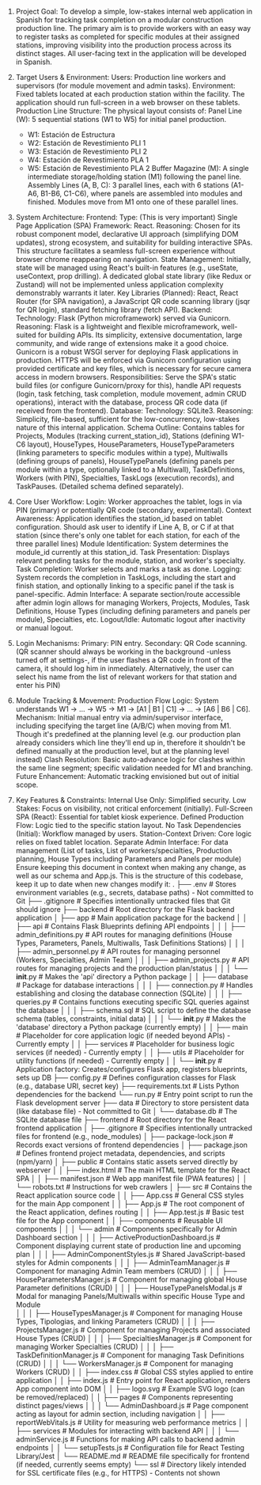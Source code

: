 1. Project Goal:
To develop a simple, low-stakes internal web application in Spanish for tracking task completion on a modular construction production line. The primary aim is to provide workers with an easy way to register tasks as completed for specific modules at their assigned stations, improving visibility into the production process across its distinct stages. All user-facing text in the application will be developed in Spanish.

2. Target Users & Environment:
Users: Production line workers and supervisors (for module movement and admin tasks).
Environment: Fixed tablets located at each production station within the facility. The application should run full-screen in a web browser on these tablets.
Production Line Structure: The physical layout consists of:
Panel Line (W): 5 sequential stations (W1 to W5) for initial panel production.
    - W1: Estación de Estructura
    - W2: Estación de Revestimiento PLI 1
    - W3: Estación de Revestimiento PLI 2
    - W4: Estación de Revestimiento PLA 1
    - W5: Estación de Revestimiento PLA 2
Buffer Magazine (M): A single intermediate storage/holding station (M1) following the panel line.
Assembly Lines (A, B, C): 3 parallel lines, each with 6 stations (A1-A6, B1-B6, C1-C6), where panels are assembled into modules and finished. Modules move from M1 onto one of these parallel lines.
3. System Architecture:
Frontend:
Type: (This is very important) Single Page Application (SPA)
Framework: React.
Reasoning: Chosen for its robust component model, declarative UI approach (simplifying DOM updates), strong ecosystem, and suitability for building interactive SPAs. This structure facilitates a seamless full-screen experience without browser chrome reappearing on navigation.
State Management: Initially, state will be managed using React's built-in features (e.g., useState, useContext, prop drilling). A dedicated global state library (like Redux or Zustand) will not be implemented unless application complexity demonstrably warrants it later.
Key Libraries (Planned): React, React Router (for SPA navigation), a JavaScript QR code scanning library (jsqr for QR login), standard fetching library (fetch API).
Backend:
Technology: Flask (Python microframework) served via Gunicorn.
Reasoning: Flask is a lightweight and flexible microframework, well-suited for building APIs. Its simplicity, extensive documentation, large community, and wide range of extensions make it a good
choice. Gunicorn is a robust WSGI server for deploying Flask applications in production. HTTPS will be enforced via Gunicorn configuration using provided certificate and key files, which is necessary
for secure camera access in modern browsers.
Responsibilities: Serve the SPA's static build files (or configure Gunicorn/proxy for this), handle API requests (login, task fetching, task completion, module movement, admin CRUD operations),
interact with the database, process QR code data (if received from the frontend).
Database:
Technology: SQLite3.
Reasoning: Simplicity, file-based, sufficient for the low-concurrency, low-stakes nature of this internal application.
Schema Outline: Contains tables for Projects, Modules (tracking current_station_id), Stations (defining W1-C6 layout), HouseTypes, HouseParameters, HouseTypeParameters (linking parameters to specific modules within a type), Multiwalls (defining groups of panels), HouseTypePanels (defining panels per module within a type, optionally linked to a Multiwall), TaskDefinitions, Workers (with PIN), Specialties, TaskLogs (execution records), and TaskPauses. (Detailed schema defined separately).
4. Core User Workflow:
Login: Worker approaches the tablet, logs in via PIN (primary) or potentially QR code (secondary, experimental).
Context Awareness: Application identifies the station_id based on tablet configuration. Should ask user to identify if Line A, B, or C if at that station (since there's only one tablet for each station, for each of the three parallel lines)
Module Identification: System determines the module_id currently at this station_id.
Task Presentation: Displays relevant pending tasks for the module, station, and worker's specialty.
Task Completion: Worker selects and marks a task as done.
Logging: System records the completion in TaskLogs, including the start and finish station, and optionally linking to a specific panel if the task is panel-specific.
Admin Interface: A separate section/route accessible after admin login allows for managing Workers, Projects, Modules, Task Definitions, House Types (including defining parameters and panels per module), Specialties, etc.
Logout/Idle: Automatic logout after inactivity or manual logout.
5. Login Mechanisms:
Primary: PIN entry.
Secondary: QR Code scanning. (QR scanner should always be working in the background -unless turned off at settings-, if the user flashes a QR code in front of the camera, it should log him in inmediately. Alternatively, the user can select his name from the list of relevant workers for that station and enter his PIN)
6. Module Tracking & Movement:
Production Flow Logic: System understands W1 -> ... -> W5 -> M1 -> [A1 | B1 | C1] -> ... -> [A6 | B6 | C6].
Mechanism: Initial manual entry via admin/supervisor interface, including specifying the target line (A/B/C) when moving from M1. Though it's predefined at the planning level (e.g. our production plan already considers which line they'll end up in, therefore it shouldn't be defined manually at the production level, but at the planning level instead)
Clash Resolution: Basic auto-advance logic for clashes within the same line segment; specific validation needed for M1 and branching.
Future Enhancement: Automatic tracking envisioned but out of initial scope.
7. Key Features & Constraints:
Internal Use Only: Simplified security.
Low Stakes: Focus on visibility, not critical enforcement (initially).
Full-Screen SPA (React): Essential for tablet kiosk experience.
Defined Production Flow: Logic tied to the specific station layout.
No Task Dependencies (Initial): Workflow managed by users.
Station-Context Driven: Core logic relies on fixed tablet location.
Separate Admin Interface: For data management (List of tasks, List of workers/specialties, Production planning, House Types including Parameters and Panels per module)
Ensure keeping this document in context when making any change, as well as our schema and App.js.
This is the structure of this codebase, keep it up to date when new changes modify it:
.
├── .env                                                               # Stores environment variables (e.g., secrets, database paths) - Not committed to Git
├── .gitignore                                                         # Specifies intentionally untracked files that Git should ignore
├── backend                                                            # Root directory for the Flask backend application
│   ├── app                                                            # Main application package for the backend
│   │   ├── api                                                        # Contains Flask Blueprints defining API endpoints
│   │   │   ├── admin_definitions.py                                   # API routes for managing definitions (House Types, Parameters, Panels, Multiwalls, Task Definitions Stations)
│   │   │   ├── admin_personnel.py                                     # API routes for managing personnel (Workers, Specialties, Admin Team)
│   │   │   ├── admin_projects.py                                      # API routes for managing projects and the production plan/status
│   │   │   └── __init__.py                                            # Makes the 'api' directory a Python package
│   │   ├── database                                                   # Package for database interactions
│   │   │   ├── connection.py                                          # Handles establishing and closing the database connection (SQLite)
│   │   │   ├── queries.py                                             # Contains functions executing specific SQL queries against the database
│   │   │   ├── schema.sql                                             # SQL script to define the database schema (tables, constraints, initial data)
│   │   │   └── __init__.py                                            # Makes the 'database' directory a Python package (currently empty)
│   │   ├── main                                                       # Placeholder for core application logic (if needed beyond APIs) - Currently empty
│   │   ├── services                                                   # Placeholder for business logic services (if needed) - Currently empty
│   │   ├── utils                                                      # Placeholder for utility functions (if needed) - Currently empty
│   │   └── __init__.py                                                # Application factory: Creates/configures Flask app, registers blueprints, sets up DB
├── config.py                                                          # Defines configuration classes for Flask (e.g., database URI, secret key)
├── requirements.txt                                                   # Lists Python dependencies for the backend
└── run.py                                                             # Entry point script to run the Flask development server
├── data                                                               # Directory to store persistent data (like database file) - Not committed to Git
│   └── database.db                                                    # The SQLite database file
├── frontend                                                           # Root directory for the React frontend application
│   ├── .gitignore                                                     # Specifies intentionally untracked files for frontend (e.g., node_modules)
│   ├── package-lock.json                                              # Records exact versions of frontend dependencies
│   ├── package.json                                                   # Defines frontend project metadata, dependencies, and scripts (npm/yarn)
│   ├── public                                                         # Contains static assets served directly by webserver
│   │   ├── index.html                                                 # The main HTML template for the React SPA
│   │   ├── manifest.json                                              # Web app manifest file (PWA features)
│   │   └── robots.txt                                                 # Instructions for web crawlers
│   ├── src                                                            # Contains the React application source code
│   │   ├── App.css                                                    # General CSS styles for the main App component
│   │   ├── App.js                                                     # The root component of the React application, defines routing
│   │   ├── App.test.js                                                # Basic test file for the App component
│   │   ├── components                                                 # Reusable UI components
│   │   │   └── admin                                                  # Components specifically for Admin Dashboard section
│   │   │       ├── ActiveProductionDashboard.js                       # Component displaying current state of production line and upcoming plan
│   │   │       ├── AdminComponentStyles.js                            # Shared JavaScript-based styles for Admin components
│   │   │       ├── AdminTeamManager.js                                # Component for managing Admin Team members (CRUD)
│   │   │       ├── HouseParametersManager.js                          # Component for managing global House Parameter definitions (CRUD)
│   │   │       ├── HouseTypePanelsModal.js                            # Modal for managing Panels/Multiwalls within specific House Type and Module   
│   │   │       ├── HouseTypesManager.js                               # Component for managing House Types, Tipologias, and linking Parameters (CRUD)
│   │   │       ├── ProjectsManager.js                                 # Component for managing Projects and associated House Types (CRUD)
│   │   │       ├── SpecialtiesManager.js                              # Component for managing Worker Specialties (CRUD)
│   │   │       ├── TaskDefinitionManager.js                           # Component for managing Task Definitions (CRUD)
│   │   │       └── WorkersManager.js                                  # Component for managing Workers (CRUD)
│   │   ├── index.css                                                  # Global CSS styles applied to entire application
│   │   ├── index.js                                                   # Entry point for React application, renders App component into DOM
│   │   ├── logo.svg                                                   # Example SVG logo (can be removed/replaced)
│   │   ├── pages                                                      # Components representing distinct pages/views
│   │   │   └── AdminDashboard.js                                      # Page component acting as layout for admin section, including navigation
│   │   ├── reportWebVitals.js                                         # Utility for measuring web performance metrics
│   │   ├── services                                                   # Modules for interacting with backend API
│   │   │   └── adminService.js                                        # Functions for making API calls to backend admin endpoints
│   │   └── setupTests.js                                              # Configuration file for React Testing Library/Jest
│   └── README.md                                                      # README file specifically for frontend (if needed, currently seems empty)
└── ssl                                                                # Directory likely intended for SSL certificate files (e.g., for HTTPS) - Contents not shown

